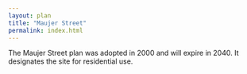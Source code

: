 ```yaml
---
layout: plan
title: "Maujer Street"
permalink: index.html
---
```


The Maujer Street plan was adopted in 2000 and will expire in 2040. It designates the site for residential use.